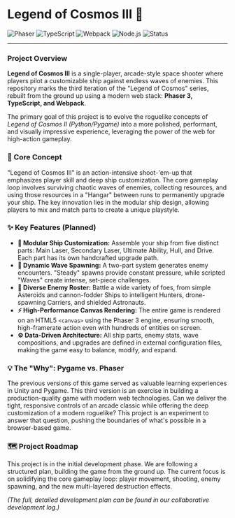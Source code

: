 # Legend of Cosmos III 🚀

![Phaser](https://img.shields.io/badge/Phaser-882D9E?style=for-the-badge&logo=phaser&logoColor=white)
![TypeScript](https://img.shields.io/badge/TypeScript-3178C6?style=for-the-badge&logo=typescript&logoColor=white)
![Webpack](https://img.shields.io/badge/Webpack-8DD6F9?style=for-the-badge&logo=webpack&logoColor=black)
![Node.js](https://img.shields.io/badge/Node.js-339933?style=for-the-badge&logo=nodedotjs&logoColor=white)
![Status](https://img.shields.io/badge/Status-In%20Development-blue)

---

### Project Overview

**Legend of Cosmos III** is a single-player, arcade-style space shooter where players pilot a customizable ship against endless waves of enemies. This repository marks the third iteration of the "Legend of Cosmos" series, rebuilt from the ground up using a modern web stack: **Phaser 3, TypeScript, and Webpack**.

The primary goal of this project is to evolve the roguelike concepts of *Legend of Cosmos II (Python/Pygame)* into a more polished, performant, and visually impressive experience, leveraging the power of the web for high-action gameplay.

### 🎯 Core Concept

"Legend of Cosmos III" is an action-intensive shoot-'em-up that emphasizes player skill and deep ship customization. The core gameplay loop involves surviving chaotic waves of enemies, collecting resources, and using those resources in a "Hangar" between runs to permanently upgrade your ship. The key innovation lies in the modular ship design, allowing players to mix and match parts to create a unique playstyle.

### ✨ Key Features (Planned)

-   **🔧 Modular Ship Customization:** Assemble your ship from five distinct parts: Main Laser, Secondary Laser, Ultimate Ability, Hull, and Drive. Each part has its own handcrafted upgrade path.
-   **🌊 Dynamic Wave Spawning:** A two-part system generates enemy encounters. "Steady" spawns provide constant pressure, while scripted "Waves" create intense, set-piece challenges.
-   **👾 Diverse Enemy Roster:** Battle a wide variety of foes, from simple Asteroids and cannon-fodder Ships to intelligent Hunters, drone-spawning Carriers, and shielded Astronauts.
-   **⚡ High-Performance Canvas Rendering:** The entire game is rendered on an HTML5 `<canvas>` using the Phaser 3 engine, ensuring smooth, high-framerate action even with hundreds of entities on screen.
-   **⚙️ Data-Driven Architecture:** All ship parts, enemy stats, wave compositions, and upgrades are defined in external configuration files, making the game easy to balance, modify, and expand.

### 💡 The "Why": Pygame vs. Phaser

The previous versions of this game served as valuable learning experiences in Unity and Pygame. This third version is an exercise in building a production-quality game with modern web technologies. Can we deliver the tight, responsive controls of an arcade classic while offering the deep customization of a modern roguelike? This project is an experiment to answer that question, pushing the boundaries of what's possible in a browser-based game.

### 🗺️ Project Roadmap

This project is in the initial development phase. We are following a structured plan, building the game from the ground up. The current focus is on solidifying the core gameplay loop: player movement, shooting, enemy spawning, and the new multi-layered destruction effects.

_(The full, detailed development plan can be found in our collaborative development log.)_
